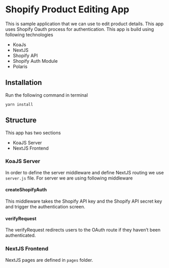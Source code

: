 # Shopify Product Editing App
This is sample application that we can use to edit product details. This app uses Shopify Oauth process for authentication. 
This app is build using following technologies
- KoaJs
- NextJS
- Shopify API
- Shopify Auth Module
- Polaris

## Installation 
Run the following command in terminal
```
yarn install
```

## Structure
This app has two sections
- KoaJS Server
- NextJS Frontend

### KoaJS Server
In order to define the server middleware and define NextJS routing we use `server.js` file. 
For server we are using following middleware

#### createShopifyAuth
This middleware takes the Shopify API key and the Shopify API secret key and trigger the authentication screen.
#### verifyRequest
The verifyRequest redirects users to the OAuth route if they haven’t been authenticated.

### NextJS Frontend
NextJS pages are defined in `pages` folder.
